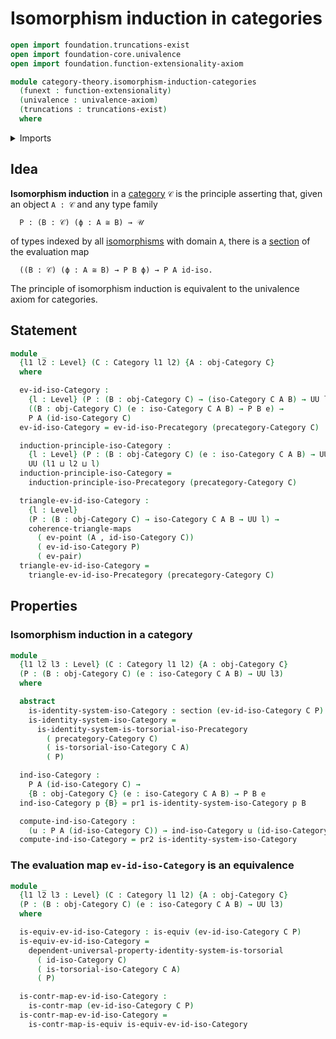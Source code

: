 # Isomorphism induction in categories

```agda
open import foundation.truncations-exist
open import foundation-core.univalence
open import foundation.function-extensionality-axiom

module category-theory.isomorphism-induction-categories
  (funext : function-extensionality)
  (univalence : univalence-axiom)
  (truncations : truncations-exist)
  where
```

<details><summary>Imports</summary>

```agda
open import category-theory.categories funext univalence truncations
open import category-theory.isomorphism-induction-precategories funext univalence truncations
open import category-theory.isomorphisms-in-categories funext univalence truncations

open import foundation.commuting-triangles-of-maps funext univalence
open import foundation.contractible-maps funext
open import foundation.dependent-pair-types
open import foundation.equivalences funext
open import foundation.function-types funext
open import foundation.identity-types funext
open import foundation.sections funext
open import foundation.universal-property-identity-systems funext
open import foundation.universe-levels
```

</details>

## Idea

**Isomorphism induction** in a [category](category-theory.categories.md) `𝒞` is
the principle asserting that, given an object `A : 𝒞` and any type family

```text
  P : (B : 𝒞) (ϕ : A ≅ B) → 𝒰
```

of types indexed by all
[isomorphisms](category-theory.isomorphisms-in-categories.md) with domain `A`,
there is a [section](foundation.sections.md) of the evaluation map

```text
  ((B : 𝒞) (ϕ : A ≅ B) → P B ϕ) → P A id-iso.
```

The principle of isomorphism induction is equivalent to the univalence axiom for
categories.

## Statement

```agda
module _
  {l1 l2 : Level} (C : Category l1 l2) {A : obj-Category C}
  where

  ev-id-iso-Category :
    {l : Level} (P : (B : obj-Category C) → (iso-Category C A B) → UU l) →
    ((B : obj-Category C) (e : iso-Category C A B) → P B e) →
    P A (id-iso-Category C)
  ev-id-iso-Category = ev-id-iso-Precategory (precategory-Category C)

  induction-principle-iso-Category :
    {l : Level} (P : (B : obj-Category C) (e : iso-Category C A B) → UU l) →
    UU (l1 ⊔ l2 ⊔ l)
  induction-principle-iso-Category =
    induction-principle-iso-Precategory (precategory-Category C)

  triangle-ev-id-iso-Category :
    {l : Level}
    (P : (B : obj-Category C) → iso-Category C A B → UU l) →
    coherence-triangle-maps
      ( ev-point (A , id-iso-Category C))
      ( ev-id-iso-Category P)
      ( ev-pair)
  triangle-ev-id-iso-Category =
    triangle-ev-id-iso-Precategory (precategory-Category C)
```

## Properties

### Isomorphism induction in a category

```agda
module _
  {l1 l2 l3 : Level} (C : Category l1 l2) {A : obj-Category C}
  (P : (B : obj-Category C) (e : iso-Category C A B) → UU l3)
  where

  abstract
    is-identity-system-iso-Category : section (ev-id-iso-Category C P)
    is-identity-system-iso-Category =
      is-identity-system-is-torsorial-iso-Precategory
        ( precategory-Category C)
        ( is-torsorial-iso-Category C A)
        ( P)

  ind-iso-Category :
    P A (id-iso-Category C) →
    {B : obj-Category C} (e : iso-Category C A B) → P B e
  ind-iso-Category p {B} = pr1 is-identity-system-iso-Category p B

  compute-ind-iso-Category :
    (u : P A (id-iso-Category C)) → ind-iso-Category u (id-iso-Category C) ＝ u
  compute-ind-iso-Category = pr2 is-identity-system-iso-Category
```

### The evaluation map `ev-id-iso-Category` is an equivalence

```agda
module _
  {l1 l2 l3 : Level} (C : Category l1 l2) {A : obj-Category C}
  (P : (B : obj-Category C) (e : iso-Category C A B) → UU l3)
  where

  is-equiv-ev-id-iso-Category : is-equiv (ev-id-iso-Category C P)
  is-equiv-ev-id-iso-Category =
    dependent-universal-property-identity-system-is-torsorial
      ( id-iso-Category C)
      ( is-torsorial-iso-Category C A)
      ( P)

  is-contr-map-ev-id-iso-Category :
    is-contr-map (ev-id-iso-Category C P)
  is-contr-map-ev-id-iso-Category =
    is-contr-map-is-equiv is-equiv-ev-id-iso-Category
```
